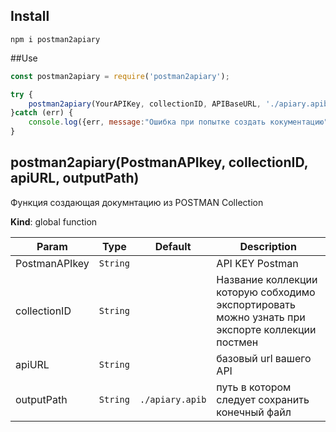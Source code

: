 <a name="postman2apiary"></a>

## Install 
```npm
npm i postman2apiary
```

##Use
```javascript
const postman2apiary = require('postman2apiary');

try {
    postman2apiary(YourAPIKey, collectionID, APIBaseURL, './apiary.apib');
}catch (err) {
    console.log({err, message:"Ошибка при попытке создать кокументацию"});
}

```

## postman2apiary(PostmanAPIkey, collectionID, apiURL, outputPath)
Функция создающая докумнтацию из POSTMAN Collection

**Kind**: global function

| Param | Type | Default | Description |
| --- | --- | --- | --- |
| PostmanAPIkey | <code>String</code> |  | API KEY Postman |
| collectionID | <code>String</code> |  | Название коллекции которую собходимо экспортировать можно узнать при экспорте коллекции постмен |
| apiURL | <code>String</code> |  | базовый url вашего API |
| outputPath | <code>String</code> | <code>./apiary.apib</code> | путь в котором следует сохранить конечный файл |